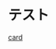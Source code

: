 <script setup>
import MyComponent from '/.vitepress/components/sample.vue'
</script>

# テスト
[card](https://q.trap.jp/channels/random/wasure)

<MyComponent url="https://namegen.jp/" />
